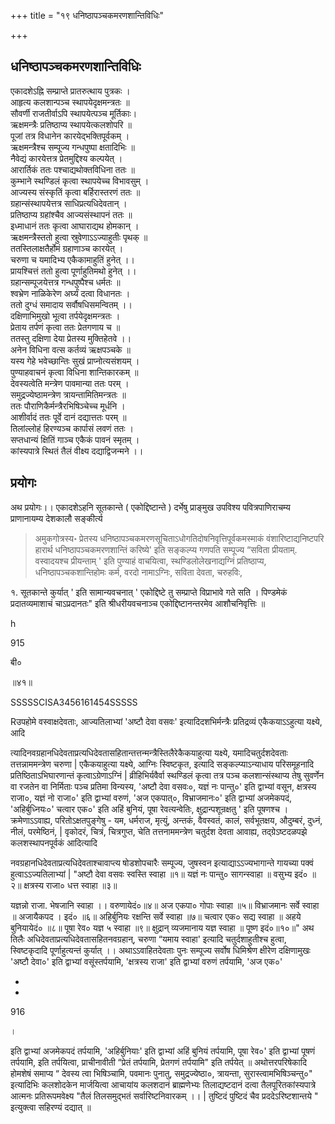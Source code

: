 +++
title = "१९ धनिष्ठापञ्चकमरणशान्तिविधिः"

+++
## धनिष्ठापञ्चकमरणशान्तिविधिः

एकादशेऽह्नि सम्प्राप्ते प्रातरुत्थाय पुत्रकः ।  
आहृत्य कलशान्पञ्च स्थापयेदृक्षमन्त्रतः ॥  
सौवर्णी राजतीर्वाऽपि स्थापयेत्पञ्च मूर्तिकाः।  
ऋक्षमन्त्रैः प्रतिष्ठाप्य स्थापयेत्कलशोपरि ॥  
पूजां तत्र विधानेन कारयेद्भक्तिपूर्वकम् ।  
ऋक्षमन्त्रैश्च सम्पूज्य गन्धपुष्पा क्षतादिभिः ॥  
नैवेद्यं कारयेत्तत्र प्रेतमुद्दिश्य कल्पयेत् ।  
आरार्तिकं ततः पश्चाद्यथोक्तविधिना ततः ॥  
कुम्भाने स्थण्डिलं कृत्वा स्थापयेच्च विभावसुम् ।  
आज्यस्य संस्कृतिं कृत्वा बर्हिरास्तरणं ततः ॥  
ग्रहान्संस्थापयेत्तत्र साधिप्रत्यधिदेवतान् ।  
प्रतिष्ठाप्य ग्रहांश्चैव आज्यसंस्थापनं ततः ॥  
इध्माधानं ततः कृत्वा आघाराद्यथ होमकान् ।  
ऋक्षमन्त्रैस्ततो हुत्वा स्रुवेणाऽऽज्याहुतीः पृथक् ॥  
ततस्तिलाक्षतैर्होमं ग्रहाणाञ्च कारयेत् ।  
चरुणा च यमादिभ्य एकैकामाहुतिं हुनेत् ।।  
प्रायश्चित्तं ततो हुत्वा पूर्णाहुतिमथो हुनेत् ।।  
ग्रहान्सम्पूजयेत्तत्र गन्धपुष्पैश्च धर्मतः ॥  
श्वभ्रेण नाळिकेरेण अर्घ्यं दत्वा विधानतः ।  
ततो दुग्धं समादाय सर्वौषधिसमन्वितम् ।।  
दक्षिणाभिमुखो भूत्वा तर्पयेदृक्षमन्त्रतः ।  
प्रेताय तर्पणं कृत्वा ततः प्रेतगणाय च ॥  
ततस्तु दक्षिणा देया प्रेतस्य मुक्तिहेतवे ।।  
अनेन विधिना वत्स कर्तव्यं ऋक्षपञ्चके ॥  
यस्य गेहे भवेच्छान्तिः सुखं प्राप्नोत्यसंशयम् ।  
पुण्याहवाचनं कृत्वा विधिना शान्तिकारकम् ॥  
देवस्यत्वेति मन्त्रेण पावमान्या ततः परम् ।  
समुद्रज्येष्ठामन्त्रेण त्रायन्तामितिमन्त्रतः ॥  
ततः पौराणिकैर्मन्त्रैरभिषिञ्चेच्च मूर्धनि ।  
आशीर्वादं ततः पूर्वे दानं दद्यात्ततः परम् ॥  
तिलांल्लोहं हिरण्यञ्च कार्पासं लवणं ततः ।  
सप्तधान्यं क्षितिं गाञ्च एकैकं पावनं स्मृतम् ।  
कांस्यपात्रे स्थितं तैलं वीक्ष्य दद्याद्विजन्मने ।।

## प्रयोगः

अथ प्रयोगः।। एकादशेऽहनि सूतकान्ते ( एकोद्दिष्टान्ते ) दर्भेषु प्राङ्मुख उपविश्य पवित्रपाणिराचम्य प्राणानायम्य देशकालौ सङ्कीर्त्य 

> अमुकगोत्रस्य॰ प्रेतस्य धनिष्ठापञ्चकमरणसूचिताऽधोगतिदोषनिवृत्तिपूर्वकमस्माकं वंशारिष्टाद्यनिष्टपरि हारार्थ धनिष्ठापञ्चकमरणशान्तिं करिष्ये' इति सङ्कल्प्य गणपति सम्पूज्य “सविता प्रीयताम्. वस्वादयश्च प्रीयन्ताम् ' इति पुण्याहं वाचयित्वा, स्थण्डिलोलेखनाद्यग्निं प्रतिष्ठाप्य, धनिष्ठापञ्चकशान्तिहोमः कर्म, वरदो नामाऽग्निः, सविता देवता, चरुहविः,

१. सूतकान्ते कुर्यात् ' इति सामान्यवचनात् ' एकोद्दिष्टे तु सम्प्राप्ते विप्राभावे गते सति । पिण्डमेकं प्रदातव्यमाशाचं चाऽप्रदानतः" इति श्रीधरीयवचनाञ्च एकोद्दिष्टानन्तरमेव आशौचनिवृत्तिः ॥

h

915

बी०

॥४१॥

SSSSSCISA3456161454SSSSS

Rउपहोमे वस्वाक्षदेवताः, आज्यतिलाभ्यां 'अष्टौ देवा वसवः' इत्यादिदशभिर्मन्त्रैः प्रतिद्रव्यं एकैकयाऽऽहुत्या यक्ष्ये, आदि

त्यादिनवग्रहानधिदेवताप्रत्यधिदेवतासहितान्तत्तन्मन्त्रैस्तिलैरेकैकयाहुत्या यक्ष्ये, यमादिचतुर्दशदेवताः तत्तन्नाममन्त्रेण चरुणा | एकैकयाहुत्या यक्ष्ये, आग्निः स्विष्टकृत, इत्यादि सङ्कल्प्याऽन्याधाय परिसमूहनादि प्रतिष्ठिताऽभिघारणान्तं कृत्वाऽग्रेणाऽग्निं | व्रीहिभिर्यवैर्वा स्थण्डिलं कृत्वा तत्र पञ्च कलशान्संस्थाप्य तेषु सुवर्णेन वा रजतेन वा निर्मिताः पञ्च प्रतिमा विन्यस्य, 'अष्टौ देवा वसवः०, यज्ञं नः पान्तु०' इति द्वाभ्यां वसून, क्षत्रस्य राजा०, यज्ञं नो राजा०' इति द्वाभ्यां वरुणं, 'अज एकपात्०, विभ्राजमानः०' इति द्वाभ्यां अजमेकपदं, 'अहिर्बुध्नियः०' चत्वार एक०' इति अहिं बुनियं, पूषा रेवत्यन्वेतिः, क्षुद्रान्पशून्रक्षतु ' इति पूषणश्च । क्रमेणाऽऽवाह्य, परितोऽक्षतपुङ्गेषु - यम, धर्मराज, मृत्युं, अन्तकं, वैवस्वतं, कालं, सर्वभूतक्षय, औदुम्बरं, दुध्नं, नीलं, परमेष्ठिनं, | वृकोदरं, चित्रं, चित्रगुप्त, चेति तत्तनाममन्त्रेण चतुर्दश देवता आवाह्य, तद्ग्रेऽष्टदळपझे कलशस्थापनपूर्वकं आदित्यादि

नवग्रहानधिदेवताप्रत्यधिदेवताश्चावाप्त्य षोडशोपचारैः सम्पूज्य, जुषस्वन इत्याद्याऽऽज्यभागान्ते गायच्या पक्वं हुत्वाऽऽज्यतिलाभ्यां | "अष्टौ देवा वसवः स्वस्ति स्वाहा ॥१॥ यज्ञं नः पान्तु० सागन्स्वाहा ॥ वसुभ्य इदं० ॥२॥ क्षत्रस्य राजा० धत्त स्वाहा ॥३॥

यज्ञन्नो राजा. भेषजानि स्वाहा ।। वरुणायेदं०॥४॥ अज एकपा० गोपाः स्वाहा ॥५॥ विभ्राजमानः सर्वे स्वाहा ॥ अजायैकपद । इदं० ॥६॥ अहिर्बुनियः रक्षन्ति सर्वे स्वाहा ॥७॥ चत्वार एक० सद्य स्वाहा ॥ अहये बुनियायेदं० ॥८॥ पूषा रेव० यज्ञ ५ स्वाहा ॥९॥ क्षुद्रान् व्यजमानाय यज्ञ स्वाहा ॥ पूष्ण इदं०॥१०॥" अथ तिलैः अधिदेवताप्रत्यधिदेवतासहितनवग्रहान्, चरुणा “यमाय स्वाहा' इत्यादि चतुर्दशाहुतीश्च हुत्वा, स्विष्टकृदादि पूर्णाहुत्यन्तं कुर्यात् ।। अथाऽऽवाहितदेवताः पुनः सम्पूज्य सर्वोष धिमिश्रेण क्षीरेण दक्षिणामुखः 'अष्टौ देवा०' इति द्वाभ्यां वसूंस्तर्पयामि, 'क्षत्रस्य राजा' इति द्वाभ्यां वरुणं तर्पयामि, 'अज एक०'

-

-

916

।

इति द्वाभ्यां अजमेकपदं तर्पयामि, 'अहिर्बुनियाः' इति द्वाभ्यां अहिं बुनियं तर्पयामि, पूषा रेव०' इति द्वाभ्यां पूषणं तर्पयामि, इति तर्पयित्वा, प्राचीनावीती “प्रेतं तर्पयामि, प्रेतगणं तर्पयामि" इति तर्पयेत् ॥ अथोत्तरपरिषेकादि होमशेषं समाप्य “ देवस्य त्वा भिषिञ्चामि, पवमानः पुनातु, समुद्रज्येष्ठा०, त्रायन्ता, सुरास्त्वामभिषिञ्चन्तु०" इत्यादिभिः कलशोदकेन मार्जयित्वा आचायांय कलशदानं ब्राह्मणेभ्यः तिलाद्यष्टदानं दत्वा तैलपूरितकांस्यपात्रे आत्मनः प्रतिरूपमवेक्ष्य "तैलं तिलसमुद्भतं सर्वारिष्टनिवारकम् ।। | तुष्टिदं पुष्टिदं चैव प्रददेऽरिष्टशान्तये " इत्युक्त्वा सहिरण्यं दद्यात् ॥